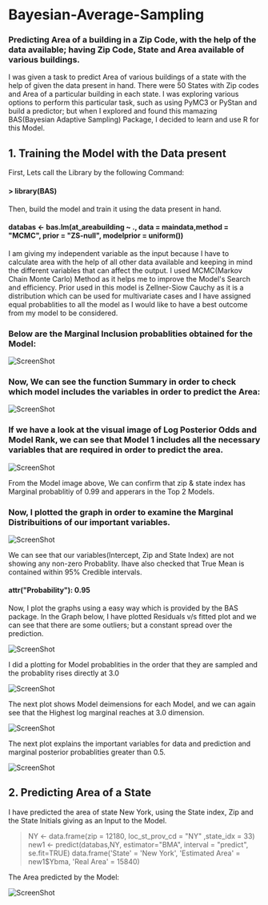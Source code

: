 # Bayesian-Average-Sampling
### Predicting Area of a building in a Zip Code, with the help of the data available; having Zip Code, State and Area available of various buildings. 
I was given a task to predict Area of various buildings of a state with the help of given the data present in hand. There were 50 States with Zip codes and Area of a particular building in each state. I was exploring various options to perform this particular task, such as using PyMC3 or PyStan and build a predictor; but when I explored and found this mamazing BAS(Bayesian Adaptive Sampling) Package, I decided to learn and use R for this Model.
## 1. Training the Model with the Data present
First, Lets call the Library by the following Command:
#### > library(BAS)
Then, build the model and train it using the data present in hand.
#### databas <- bas.lm(at_areabuilding ~ ., data = maindata,method = "MCMC", prior = "ZS-null",  modelprior = uniform())
I am giving my independent variable as the input because I have to calculate area with the help of all other data available and keeping in mind the different variables that can affect the output. 
I used MCMC(Markov Chain Monte Carlo) Method as it helps me to improve the Model's Search and efficiency.
Prior used in this model is Zellner-Siow Cauchy as it is a distribution which can be used for multivariate cases and I have assigned equal probablities to all the model as I would like to have a best outcome from my model to be considered.

### Below are the Marginal Inclusion probablities obtained for the Model:

![ScreenShot](https://raw.github.com/uttasarga9067/Bayesian-Average-Sampling/master/1.PNG)

### Now, We can see the function Summary in order to check which model includes the variables in order to predict the Area:

![ScreenShot](https://raw.github.com/uttasarga9067/Bayesian-Average-Sampling/master/2.PNG)

### If we have a look at the visual image of Log Posterior Odds and Model Rank, we can see that Model 1 includes all the necessary variables that are required in order to predict the area.

![ScreenShot](https://raw.github.com/uttasarga9067/Bayesian-Average-Sampling/master/3.PNG)

From the Model image above, We can confirm that zip & state index has Marginal probablitiy of 0.99 and apperars in the Top 2 Models.

### Now, I plotted the graph in order to examine the Marginal Distribuitions of our important variables.

![ScreenShot](https://raw.github.com/uttasarga9067/Bayesian-Average-Sampling/master/4.PNG)

We can see that our variables(Intercept, Zip and State Index) are not showing any non-zero Probablity. Ihave also checked that True Mean is contained within 95% Credible intervals.
#### attr("Probability"): 0.95

Now, I plot the graphs using a easy way which is provided by the BAS package. In the Graph below, I have plotted Residuals v/s fitted plot and we can see that there are some outliers; but a constant spread over the prediction.

![ScreenShot](https://raw.github.com/uttasarga9067/Bayesian-Average-Sampling/master/6.PNG)

I did a plotting for Model probablities in the order that they are sampled and the probablity rises directly at 3.0 

![ScreenShot](https://raw.github.com/uttasarga9067/Bayesian-Average-Sampling/master/7.PNG)

The next plot shows Model deimensions for each Model, and we can again see that the Highest log marginal reaches at 3.0 dimension.

![ScreenShot](https://raw.github.com/uttasarga9067/Bayesian-Average-Sampling/master/8.PNG)

The next plot explains the important variables for data and prediction and marginal posterior probablities greater than 0.5.

![ScreenShot](https://raw.github.com/uttasarga9067/Bayesian-Average-Sampling/master/9.PNG)

## 2. Predicting Area of a State

I have predicted the area of state New York, using the State index, Zip and the State Initials giving as an Input to the Model.
> NY <- data.frame(zip = 12180, loc_st_prov_cd = "NY" ,state_idx = 33)
> new1 <- predict(databas,NY, estimator="BMA", interval = "predict", se.fit=TRUE)
> data.frame('State' = 'New York', 'Estimated Area' = new1$Ybma, 'Real Area' = 15840)

The Area predicted by the Model:

![ScreenShot](https://raw.github.com/uttasarga9067/Bayesian-Average-Sampling/master/10.PNG)

